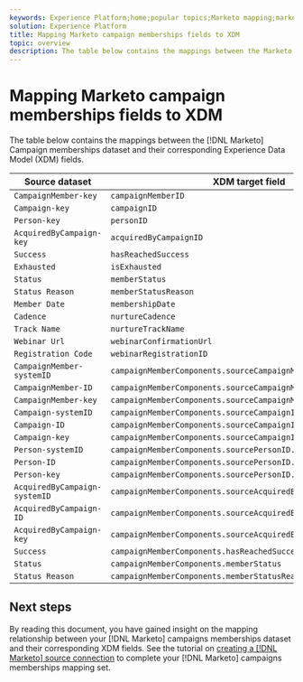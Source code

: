 ```yaml
---
keywords: Experience Platform;home;popular topics;Marketo mapping;marketo mapping;Campaign memberships mapping;campaign memberships mapping
solution: Experience Platform
title: Mapping Marketo campaign memberships fields to XDM
topic: overview
description: The table below contains the mappings between the Marketo Campaign memberships dataset and their corresponding XDM fields.
---
```


# Mapping Marketo campaign memberships fields to XDM

The table below contains the mappings between the [!DNL Marketo] Campaign memberships dataset and their corresponding Experience Data Model (XDM) fields.

| Source dataset | XDM target field |
| -------------- | ---------------- |
| `CampaignMember-key` | `campaignMemberID` |
| `Campaign-key` | `campaignID` |
| `Person-key` | `personID` |
| `AcquiredByCampaign-key` | `acquiredByCampaignID` |
| `Success` | `hasReachedSuccess` |
| `Exhausted` | `isExhausted` |
| `Status` | `memberStatus` |
| `Status Reason` | `memberStatusReason` |
| `Member Date` | `membershipDate` |
| `Cadence` | `nurtureCadence` |
| `Track Name` | `nurtureTrackName` |
| `Webinar Url` | `webinarConfirmationUrl` |
| `Registration Code` | `webinarRegistrationID` |
| `CampaignMember-systemID` | `campaignMemberComponents.sourceCampaignMemberID.systemID` |
| `CampaignMember-ID` | `campaignMemberComponents.sourceCampaignMemberID.ID` |
| `CampaignMember-key` | `campaignMemberComponents.sourceCampaignMemberID.key` |
| `Campaign-systemID` | `campaignMemberComponents.sourceCampaignID.systemID` |
| `Campaign-ID` | `campaignMemberComponents.sourceCampaignID.ID` |
| `Campaign-key` | `campaignMemberComponents.sourceCampaignID.key` |
| `Person-systemID` | `campaignMemberComponents.sourcePersonID.systemID` |
| `Person-ID` | `campaignMemberComponents.sourcePersonID.ID` |
| `Person-key` | `campaignMemberComponents.sourcePersonID.key` |
| `AcquiredByCampaign-systemID` | `campaignMemberComponents.sourceAcquiredByCampaignID.systemID` |
| `AcquiredByCampaign-ID` | `campaignMemberComponents.sourceAcquiredByCampaignID.ID` |
| `AcquiredByCampaign-key` | `campaignMemberComponents.sourceAcquiredByCampaignID.key` |
| `Success` | `campaignMemberComponents.hasReachedSuccess` |
| `Status` | `campaignMemberComponents.memberStatus` |
| `Status Reason` | `campaignMemberComponents.memberStatusReason` |

## Next steps

By reading this document, you have gained insight on the mapping relationship between your [!DNL Marketo] campaigns memberships dataset and their corresponding XDM fields. See the tutorial on [creating a [!DNL Marketo] source connection](../../../tutorials/ui/create/adobe-applications/marketo.md) to complete your [!DNL Marketo] campaigns memberships mapping set.
